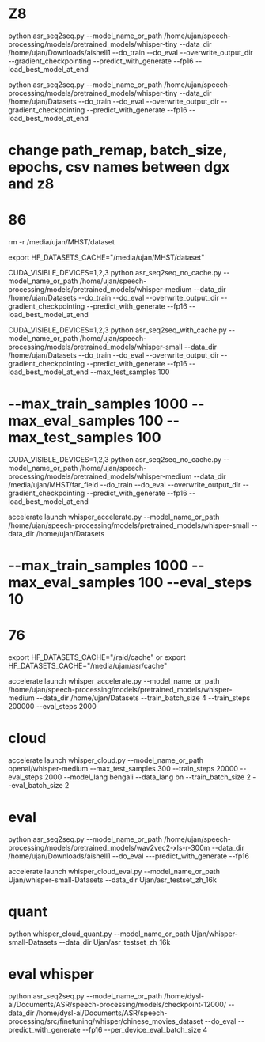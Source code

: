 # Z8

python asr_seq2seq.py --model_name_or_path /home/ujan/speech-processing/models/pretrained_models/whisper-tiny --data_dir /home/ujan/Downloads/aishell1 --do_train --do_eval --overwrite_output_dir --gradient_checkpointing --predict_with_generate --fp16 --load_best_model_at_end

python asr_seq2seq.py --model_name_or_path /home/ujan/speech-processing/models/pretrained_models/whisper-tiny --data_dir /home/ujan/Datasets --do_train --do_eval --overwrite_output_dir --gradient_checkpointing --predict_with_generate --fp16 --load_best_model_at_end

# change path_remap, batch_size, epochs, csv names between dgx and z8



# 86

rm -r /media/ujan/MHST/dataset

export HF_DATASETS_CACHE="/media/ujan/MHST/dataset"

CUDA_VISIBLE_DEVICES=1,2,3 python asr_seq2seq_no_cache.py --model_name_or_path /home/ujan/speech-processing/models/pretrained_models/whisper-medium  --data_dir /home/ujan/Datasets --do_train --do_eval --overwrite_output_dir --gradient_checkpointing --predict_with_generate --fp16 --load_best_model_at_end

CUDA_VISIBLE_DEVICES=1,2,3 python asr_seq2seq_with_cache.py --model_name_or_path /home/ujan/speech-processing/models/pretrained_models/whisper-small  --data_dir /home/ujan/Datasets --do_train --do_eval --overwrite_output_dir --gradient_checkpointing --predict_with_generate --fp16 --load_best_model_at_end --max_test_samples 100
# --max_train_samples 1000 --max_eval_samples 100 --max_test_samples 100 

CUDA_VISIBLE_DEVICES=1,2,3 python asr_seq2seq_no_cache.py --model_name_or_path /home/ujan/speech-processing/models/pretrained_models/whisper-medium  --data_dir /media/ujan/MHST/far_field --do_train --do_eval --overwrite_output_dir --gradient_checkpointing --predict_with_generate --fp16 --load_best_model_at_end

accelerate launch whisper_accelerate.py --model_name_or_path /home/ujan/speech-processing/models/pretrained_models/whisper-small  --data_dir /home/ujan/Datasets 
# --max_train_samples 1000 --max_eval_samples 100 --eval_steps 10

# 76
export HF_DATASETS_CACHE="/raid/cache"
or
export HF_DATASETS_CACHE="/media/ujan/asr/cache"

accelerate launch whisper_accelerate.py --model_name_or_path /home/ujan/speech-processing/models/pretrained_models/whisper-medium  --data_dir /home/ujan/Datasets --train_batch_size 4 --train_steps 200000 --eval_steps 2000


# cloud
accelerate launch whisper_cloud.py --model_name_or_path openai/whisper-medium --max_test_samples 300 --train_steps 20000 --eval_steps 2000 --model_lang bengali --data_lang bn --train_batch_size 2 --eval_batch_size 2



# eval

python asr_seq2seq.py --model_name_or_path /home/ujan/speech-processing/models/pretrained_models/wav2vec2-xls-r-300m --data_dir /home/ujan/Downloads/aishell1 --do_eval ---predict_with_generate --fp16

accelerate launch whisper_cloud_eval.py --model_name_or_path Ujan/whisper-small-Datasets  --data_dir Ujan/asr_testset_zh_16k 


# quant

python whisper_cloud_quant.py --model_name_or_path Ujan/whisper-small-Datasets  --data_dir Ujan/asr_testset_zh_16k


# eval whisper
python asr_seq2seq.py --model_name_or_path /home/dysl-ai/Documents/ASR/speech-processing/models/checkpoint-12000/ --data_dir /home/dysl-ai/Documents/ASR/speech-processing/src/finetuning/whisper/chinese_movies_dataset --do_eval --predict_with_generate --fp16 --per_device_eval_batch_size 4
